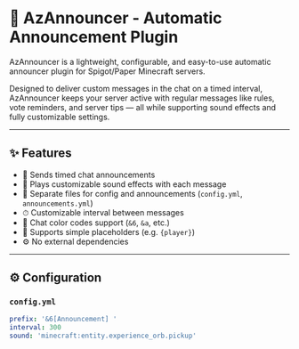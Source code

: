 # 📢 AzAnnouncer - Automatic Announcement Plugin

AzAnnouncer is a lightweight, configurable, and easy-to-use automatic announcer plugin for Spigot/Paper Minecraft servers.

Designed to deliver custom messages in the chat on a timed interval, AzAnnouncer keeps your server active with regular messages like rules, vote reminders, and server tips — all while supporting sound effects and fully customizable settings.

---

## ✨ Features

- 💬 Sends timed chat announcements
- 🎵 Plays customizable sound effects with each message
- 📁 Separate files for config and announcements (`config.yml`, `announcements.yml`)
- ⏱ Customizable interval between messages
- 🎨 Chat color codes support (`&6`, `&a`, etc.)
- 🧩 Supports simple placeholders (e.g. `{player}`)
- ⚙️ No external dependencies

---

## ⚙️ Configuration

### `config.yml`

```yaml
prefix: '&6[Announcement] '
interval: 300
sound: 'minecraft:entity.experience_orb.pickup'
